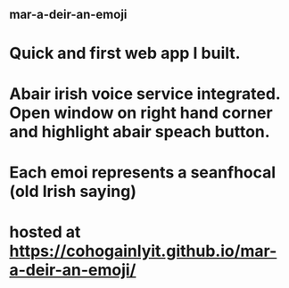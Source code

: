 ## mar-a-deir-an-emoji

# Quick and first web app I built. 
# Abair irish voice service integrated. Open window on right hand corner and highlight abair speach button.
# Each emoi represents a seanfhocal (old Irish saying)

# hosted at https://cohogainlyit.github.io/mar-a-deir-an-emoji/